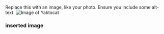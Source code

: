 Replace this with an image, like your photo. Ensure you include some alt-text.
![Image of Yaktocat](https://octodex.github.com/images/yaktocat.png)
### inserted image
